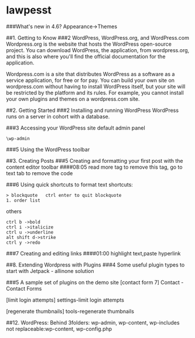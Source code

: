 # lawpesst
###What's new in 4.6?
Appearance->Themes

##1. Getting to Know
###2 WordPress, WordPress.org, and WordPress.com
Wordpress.org is the website that hosts the WordPress open-source project. You can download WordPress,
the application, from wordpress.org, and this is also where you'll find the official documentation for the application.  

Wordpress.com is a site that distributes WordPress as a software as a service application, for free or for pay. You can build your own site on wordpress.com without having to install WordPress itself, but your site will be restricted by the platform and its rules. 
For example, you cannot install your own plugins and themes on a wordpress.com site.  


##2. Getting Started
###2 Installing and running WordPress
WordPress runs on a server in cohort with a database.

###3 Accessing your WordPress site
default admin panel
```
\wp-admin
```

###5 Using the WordPress toolbar

##3. Creating Posts
###5 Creating and formatting your first post with the content editor toolbar
####08:05 read more tag
to remove this tag, go to text tab to remove the code



###6 Using quick shortcuts to format text
shortcuts:
```
> blockquote   ctrl enter to quit blockquote
1. order list
````
others
```
ctrl b ->bold
ctrl i ->italicize
ctrl u ->underline
alt shift d->strike
ctrl y ->redo
```

###7 Creating and editing links
####01:00
highlight text,paste hyperlink  



##8. Extending Wordpress with Plugins
###4 Some useful plugin types to start with
Jetpack - allinone solution

###5 A sample set of plugins on the demo site
[contact form 7]
Contact - Contact Forms

[limit login attempts]
settings-limit login attempts

[regenerate thumbnails]
tools-regenerate thumbnails

##12. WordPress: Behind
3folders: wp-admin, wp-content, wp-includes  
not replaceable:wp-content, wp-config.php


